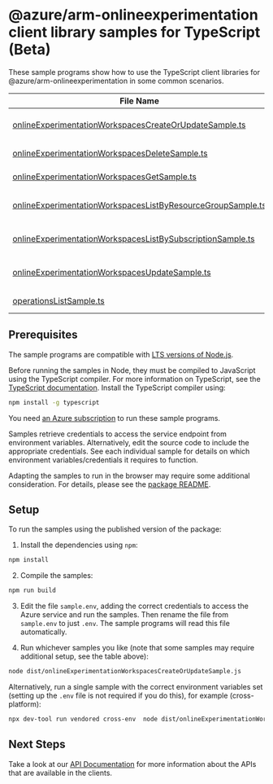 # @azure/arm-onlineexperimentation client library samples for TypeScript (Beta)

These sample programs show how to use the TypeScript client libraries for @azure/arm-onlineexperimentation in some common scenarios.

| **File Name**                                                                                                           | **Description**                                                                                                                                                          |
| ----------------------------------------------------------------------------------------------------------------------- | ------------------------------------------------------------------------------------------------------------------------------------------------------------------------ |
| [onlineExperimentationWorkspacesCreateOrUpdateSample.ts][onlineexperimentationworkspacescreateorupdatesample]           | create an online experimentation workspace, or update an existing workspace. x-ms-original-file: 2025-05-31-preview/OnlineExperimentationWorkspaces_CreateOrUpdate.json  |
| [onlineExperimentationWorkspacesDeleteSample.ts][onlineexperimentationworkspacesdeletesample]                           | deletes an online experimentation workspace. x-ms-original-file: 2025-05-31-preview/OnlineExperimentationWorkspaces_Delete.json                                          |
| [onlineExperimentationWorkspacesGetSample.ts][onlineexperimentationworkspacesgetsample]                                 | gets an online experimentation workspace. x-ms-original-file: 2025-05-31-preview/OnlineExperimentationWorkspaces_Get.json                                                |
| [onlineExperimentationWorkspacesListByResourceGroupSample.ts][onlineexperimentationworkspaceslistbyresourcegroupsample] | gets all online experimentation workspaces in a resource group. x-ms-original-file: 2025-05-31-preview/OnlineExperimentationWorkspaces_ListByResourceGroup.json          |
| [onlineExperimentationWorkspacesListBySubscriptionSample.ts][onlineexperimentationworkspaceslistbysubscriptionsample]   | gets all online experimentation workspaces in the specified subscription. x-ms-original-file: 2025-05-31-preview/OnlineExperimentationWorkspaces_ListBySubscription.json |
| [onlineExperimentationWorkspacesUpdateSample.ts][onlineexperimentationworkspacesupdatesample]                           | patch an online experimentation workspace. x-ms-original-file: 2025-05-31-preview/OnlineExperimentationWorkspaces_Update.json                                            |
| [operationsListSample.ts][operationslistsample]                                                                         | list the operations for the provider x-ms-original-file: 2025-05-31-preview/OnlineExperimentationWorkspaces_OperationsList.json                                          |

## Prerequisites

The sample programs are compatible with [LTS versions of Node.js](https://github.com/nodejs/release#release-schedule).

Before running the samples in Node, they must be compiled to JavaScript using the TypeScript compiler. For more information on TypeScript, see the [TypeScript documentation][typescript]. Install the TypeScript compiler using:

```bash
npm install -g typescript
```

You need [an Azure subscription][freesub] to run these sample programs.

Samples retrieve credentials to access the service endpoint from environment variables. Alternatively, edit the source code to include the appropriate credentials. See each individual sample for details on which environment variables/credentials it requires to function.

Adapting the samples to run in the browser may require some additional consideration. For details, please see the [package README][package].

## Setup

To run the samples using the published version of the package:

1. Install the dependencies using `npm`:

```bash
npm install
```

2. Compile the samples:

```bash
npm run build
```

3. Edit the file `sample.env`, adding the correct credentials to access the Azure service and run the samples. Then rename the file from `sample.env` to just `.env`. The sample programs will read this file automatically.

4. Run whichever samples you like (note that some samples may require additional setup, see the table above):

```bash
node dist/onlineExperimentationWorkspacesCreateOrUpdateSample.js
```

Alternatively, run a single sample with the correct environment variables set (setting up the `.env` file is not required if you do this), for example (cross-platform):

```bash
npx dev-tool run vendored cross-env  node dist/onlineExperimentationWorkspacesCreateOrUpdateSample.js
```

## Next Steps

Take a look at our [API Documentation][apiref] for more information about the APIs that are available in the clients.

[onlineexperimentationworkspacescreateorupdatesample]: https://github.com/Azure/azure-sdk-for-js/blob/main/sdk/onlineexperimentation/arm-onlineexperimentation/samples/v1-beta/typescript/src/onlineExperimentationWorkspacesCreateOrUpdateSample.ts
[onlineexperimentationworkspacesdeletesample]: https://github.com/Azure/azure-sdk-for-js/blob/main/sdk/onlineexperimentation/arm-onlineexperimentation/samples/v1-beta/typescript/src/onlineExperimentationWorkspacesDeleteSample.ts
[onlineexperimentationworkspacesgetsample]: https://github.com/Azure/azure-sdk-for-js/blob/main/sdk/onlineexperimentation/arm-onlineexperimentation/samples/v1-beta/typescript/src/onlineExperimentationWorkspacesGetSample.ts
[onlineexperimentationworkspaceslistbyresourcegroupsample]: https://github.com/Azure/azure-sdk-for-js/blob/main/sdk/onlineexperimentation/arm-onlineexperimentation/samples/v1-beta/typescript/src/onlineExperimentationWorkspacesListByResourceGroupSample.ts
[onlineexperimentationworkspaceslistbysubscriptionsample]: https://github.com/Azure/azure-sdk-for-js/blob/main/sdk/onlineexperimentation/arm-onlineexperimentation/samples/v1-beta/typescript/src/onlineExperimentationWorkspacesListBySubscriptionSample.ts
[onlineexperimentationworkspacesupdatesample]: https://github.com/Azure/azure-sdk-for-js/blob/main/sdk/onlineexperimentation/arm-onlineexperimentation/samples/v1-beta/typescript/src/onlineExperimentationWorkspacesUpdateSample.ts
[operationslistsample]: https://github.com/Azure/azure-sdk-for-js/blob/main/sdk/onlineexperimentation/arm-onlineexperimentation/samples/v1-beta/typescript/src/operationsListSample.ts
[apiref]: https://learn.microsoft.com/javascript/api/@azure/arm-onlineexperimentation?view=azure-node-preview
[freesub]: https://azure.microsoft.com/free/
[package]: https://github.com/Azure/azure-sdk-for-js/tree/main/sdk/onlineexperimentation/arm-onlineexperimentation/README.md
[typescript]: https://www.typescriptlang.org/docs/home.html
